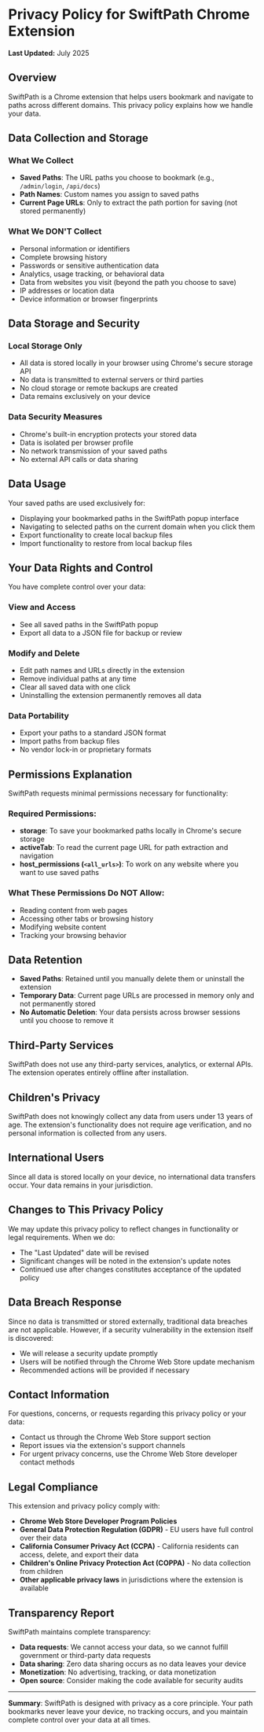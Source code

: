 # Privacy Policy for SwiftPath Chrome Extension

**Last Updated:** July 2025

## Overview

SwiftPath is a Chrome extension that helps users bookmark and navigate to paths across different domains. This privacy policy explains how we handle your data.

## Data Collection and Storage

### What We Collect
- **Saved Paths**: The URL paths you choose to bookmark (e.g., `/admin/login`, `/api/docs`)
- **Path Names**: Custom names you assign to saved paths
- **Current Page URLs**: Only to extract the path portion for saving (not stored permanently)

### What We DON'T Collect
- Personal information or identifiers
- Complete browsing history
- Passwords or sensitive authentication data
- Analytics, usage tracking, or behavioral data
- Data from websites you visit (beyond the path you choose to save)
- IP addresses or location data
- Device information or browser fingerprints

## Data Storage and Security

### Local Storage Only
- All data is stored locally in your browser using Chrome's secure storage API
- No data is transmitted to external servers or third parties
- No cloud storage or remote backups are created
- Data remains exclusively on your device

### Data Security Measures
- Chrome's built-in encryption protects your stored data
- Data is isolated per browser profile
- No network transmission of your saved paths
- No external API calls or data sharing

## Data Usage

Your saved paths are used exclusively for:
- Displaying your bookmarked paths in the SwiftPath popup interface
- Navigating to selected paths on the current domain when you click them
- Export functionality to create local backup files
- Import functionality to restore from local backup files

## Your Data Rights and Control

You have complete control over your data:

### View and Access
- See all saved paths in the SwiftPath popup
- Export all data to a JSON file for backup or review

### Modify and Delete
- Edit path names and URLs directly in the extension
- Remove individual paths at any time
- Clear all saved data with one click
- Uninstalling the extension permanently removes all data

### Data Portability
- Export your paths to a standard JSON format
- Import paths from backup files
- No vendor lock-in or proprietary formats

## Permissions Explanation

SwiftPath requests minimal permissions necessary for functionality:

### Required Permissions:
- **storage**: To save your bookmarked paths locally in Chrome's secure storage
- **activeTab**: To read the current page URL for path extraction and navigation
- **host_permissions (`<all_urls>`)**: To work on any website where you want to use saved paths

### What These Permissions Do NOT Allow:
- Reading content from web pages
- Accessing other tabs or browsing history
- Modifying website content
- Tracking your browsing behavior

## Data Retention

- **Saved Paths**: Retained until you manually delete them or uninstall the extension
- **Temporary Data**: Current page URLs are processed in memory only and not permanently stored
- **No Automatic Deletion**: Your data persists across browser sessions until you choose to remove it

## Third-Party Services

SwiftPath does not use any third-party services, analytics, or external APIs. The extension operates entirely offline after installation.

## Children's Privacy

SwiftPath does not knowingly collect any data from users under 13 years of age. The extension's functionality does not require age verification, and no personal information is collected from any users.

## International Users

Since all data is stored locally on your device, no international data transfers occur. Your data remains in your jurisdiction.

## Changes to This Privacy Policy

We may update this privacy policy to reflect changes in functionality or legal requirements. When we do:
- The "Last Updated" date will be revised
- Significant changes will be noted in the extension's update notes
- Continued use after changes constitutes acceptance of the updated policy

## Data Breach Response

Since no data is transmitted or stored externally, traditional data breaches are not applicable. However, if a security vulnerability in the extension itself is discovered:
- We will release a security update promptly
- Users will be notified through the Chrome Web Store update mechanism
- Recommended actions will be provided if necessary

## Contact Information

For questions, concerns, or requests regarding this privacy policy or your data:
- Contact us through the Chrome Web Store support section
- Report issues via the extension's support channels
- For urgent privacy concerns, use the Chrome Web Store developer contact methods

## Legal Compliance

This extension and privacy policy comply with:
- **Chrome Web Store Developer Program Policies**
- **General Data Protection Regulation (GDPR)** - EU users have full control over their data
- **California Consumer Privacy Act (CCPA)** - California residents can access, delete, and export their data
- **Children's Online Privacy Protection Act (COPPA)** - No data collection from children
- **Other applicable privacy laws** in jurisdictions where the extension is available

## Transparency Report

SwiftPath maintains complete transparency:
- **Data requests**: We cannot access your data, so we cannot fulfill government or third-party data requests
- **Data sharing**: Zero data sharing occurs as no data leaves your device
- **Monetization**: No advertising, tracking, or data monetization
- **Open source**: Consider making the code available for security audits

---

**Summary**: SwiftPath is designed with privacy as a core principle. Your path bookmarks never leave your device, no tracking occurs, and you maintain complete control over your data at all times.